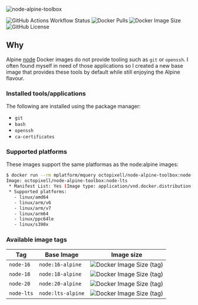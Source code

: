 ![node-alpine-toolbox](https://socialify.git.ci/Octopixell/node-alpine-toolbox/image?description=1&descriptionEditable=Base%20Docker%20image%20based%20on%20node%3Aalpine%20with%20a%20little%20extra%20power&font=Bitter&issues=1&language=1&name=1&owner=1&pattern=Floating%20Cogs&pulls=1&theme=Dark)

![GitHub Actions Workflow Status](https://img.shields.io/github/actions/workflow/status/octopixell/node-alpine-toolbox/.github%2Fworkflows%2Fbuild-and-publish.yml)
![Docker Pulls](https://img.shields.io/docker/pulls/octopixell/node-alpine-toolbox)
![Docker Image Size](https://img.shields.io/docker/image-size/octopixell/node-alpine-toolbox)
![GitHub License](https://img.shields.io/github/license/octopixell/node-alpine-toolbox)


## Why

Alpine [node](https://hub.docker.com/_/node/tags?page=1&name=alpine) Docker images do not provide tooling such as `git` or `openssh`. I often found myself in need of those applications so I created a new base image that provides these tools by default while still enjoying the Alpine flavour.

### Installed tools/applications

The following are installed using the package manager:

- `git`
- `bash`
- `openssh`
- `ca-certificates`

### Supported platforms

These images support the same platformas as the node:alpine images:

```bash
$ docker run --rm mplatform/mquery octopixell/node-alpine-toolbox:node-lts
Image: octopixell/node-alpine-toolbox:node-lts
 * Manifest List: Yes (Image type: application/vnd.docker.distribution.manifest.list.v2+json)
 * Supported platforms:
   - linux/amd64
   - linux/arm/v6
   - linux/arm/v7
   - linux/arm64
   - linux/ppc64le
   - linux/s390x
```

### Available image tags

| Tag | Base Image | Image size |
| --- | ---------- | ---------- |
| `node-16` | `node:16-alpine` | ![Docker Image Size (tag)](https://img.shields.io/docker/image-size/octopixell/node-alpine-toolbox/node-16) |
| `node-18` | `node:18-alpine` | ![Docker Image Size (tag)](https://img.shields.io/docker/image-size/octopixell/node-alpine-toolbox/node-18) |
| `node-20` | `node:20-alpine` | ![Docker Image Size (tag)](https://img.shields.io/docker/image-size/octopixell/node-alpine-toolbox/node-20) |
| `node-lts` | `node:lts-alpine` | ![Docker Image Size (tag)](https://img.shields.io/docker/image-size/octopixell/node-alpine-toolbox/node-lts) |